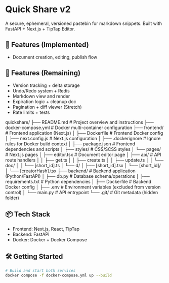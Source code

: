 # Quick Share v2

A secure, ephemeral, versioned pastebin for markdown snippets.
Built with FastAPI + Next.js + TipTap Editor.

## 🚀 Features (Implemented)
- Document creation, editing, publish flow
## 🚀 Features (Remaining)
- Version tracking + delta storage
- Undo/Redo system + Redis
- Markdown view and render
- Expiration logic + cleanup doc
- Pagination + diff viewer (Stretch)
- Rate limits + tests


quickshare/
├── README.md                  # Project overview and instructions
├── docker-compose.yml         # Docker multi-container configuration
├── frontend/                  # Frontend application (Next.js)
│   ├── Dockerfile             # Frontend Docker config
│   ├── next.config.js         # Next.js configuration
│   ├── .dockerignore          # Ignore rules for Docker build context
│   ├── package.json           # Frontend dependencies and scripts
│   ├── styles/                # CSS/SCSS styles
│   └── pages/                 # Next.js pages
│       ├── editor.tsx         # Document editor page
│       ├── api/               # API route handlers
│       │   ├── get.ts
│       │   ├── create.ts
│       │   ├── update.ts
│       │   └── doc/
│       │       └── [short_id].ts
│       └── d/
│           ├── [short_id].tsx
│           └── [short_id]/
│               └── [creatorHash].tsx
├── backend/                   # Backend application (Python/FastAPI)
│   ├── db.py                  # Database schema/operations
│   ├── requirements.txt       # Python dependencies
│   ├── Dockerfile             # Backend Docker config
│   ├── .env                   # Environment variables (excluded from version control)
│   └── main.py                # API entrypoint
└── .git/                      # Git metadata (hidden folder)



## 📦 Tech Stack
- Frontend: Next.js, React, TipTap
- Backend: FastAPI
- Docker: Docker + Docker Compose

## 🛠️ Getting Started

```bash
# Build and start both services
docker compose -f docker-compose.yml up --build
